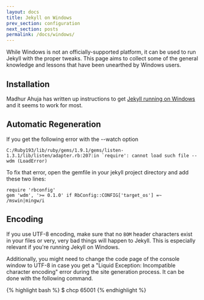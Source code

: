 ```yaml
---
layout: docs
title: Jekyll on Windows
prev_section: configuration
next_section: posts
permalink: /docs/windows/
---
```


While Windows is not an officially-supported platform, it can be used to run
Jekyll with the proper tweaks. This page aims to collect some of the general
knowledge and lessons that have been unearthed by Windows users.

## Installation

Madhur Ahuja has written up instructions to get
[Jekyll running on Windows][windows-installation] and it seems to work for most.

## Automatic Regeneration

If you get the following error with the --watch option

```
C:/Ruby193/lib/ruby/gems/1.9.1/gems/listen-1.3.1/lib/listen/adapter.rb:207:in `require': cannot load such file -- wdm (LoadError)
```

To fix that error, open the gemfile in your jekyll project directory and add these two lines:

```
require 'rbconfig'
gem 'wdm', '>= 0.1.0' if RbConfig::CONFIG['target_os'] =~ /mswin|mingw/i
```

## Encoding

If you use UTF-8 encoding, make sure that no <code>BOM</code> header
characters exist in your files or very, very bad things will happen to
Jekyll. This is especially relevant if you're running Jekyll on Windows.

Additionally, you might need to change the code page of the console window to UTF-8 
in case you get a "Liquid Exception: Incompatible character encoding" error during
the site generation process. It can be done with the following command.

{% highlight bash %}
$ chcp 65001
{% endhighlight %}

[windows-installation]: http://www.madhur.co.in/blog/2011/09/01/runningjekyllwindows.html
